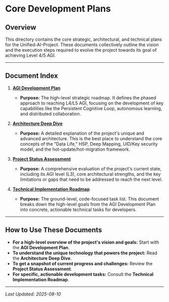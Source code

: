 # Core Development Plans

## Overview

This directory contains the core strategic, architectural, and technical plans for the Unified-AI-Project. These documents collectively outline the vision and the execution steps required to evolve the project towards its goal of achieving Level 4/5 AGI.

---

## Document Index

1.  **[AGI Development Plan](./agi-development-plan.md)**
    *   **Purpose:** The high-level strategic roadmap. It defines the phased approach to reaching L4/L5 AGI, focusing on the development of key capabilities like the Persistent Cognitive Loop, autonomous learning, and distributed collaboration.

2.  **[Architecture Deep Dive](./architecture-deep-dive.md)**
    *   **Purpose:** A detailed explanation of the project's unique and advanced architecture. This is the best place to understand the core concepts of the "Data Life," HSP, Deep Mapping, UID/Key security model, and the hot-update/hot-migration framework.

3.  **[Project Status Assessment](./project-status-assessment.md)**
    *   **Purpose:** A comprehensive evaluation of the project's current state, including its AGI level (L3), core architectural strengths, and the key limitations or gaps that need to be addressed to reach the next level.

4.  **[Technical Implementation Roadmap](./technical-implementation-roadmap.md)**
    *   **Purpose:** The ground-level, code-focused task list. This document breaks down the high-level goals from the AGI Development Plan into concrete, actionable technical tasks for developers.

---

## How to Use These Documents

*   **For a high-level overview of the project's vision and goals:** Start with the **AGI Development Plan**.
*   **To understand the unique technology that powers the project:** Read the **Architecture Deep Dive**.
*   **To get a snapshot of current progress and challenges:** Review the **Project Status Assessment**.
*   **For specific, actionable development tasks:** Consult the **Technical Implementation Roadmap**.

---
*Last Updated: 2025-08-10*